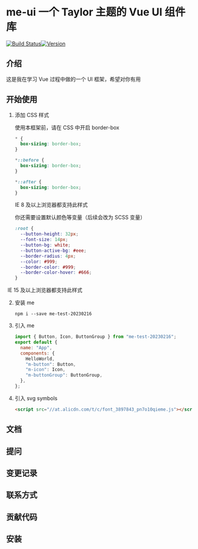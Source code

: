# me-ui 一个 Taylor 主题的 Vue UI 组件库

[![Build Status](https://camo.githubusercontent.com/464affec1d056eecc08779948a1bb93bc579e4ab7637979609cd1506a43ad301/68747470733a2f2f696d672e736869656c64732e696f2f636972636c6563692f70726f6a6563742f6769746875622f7675656a732f7675652f6465762e7376673f73616e6974697a653d74727565)![Version](https://camo.githubusercontent.com/6a1ee221c99c800e8d3b104c99033afa11d84c16f58e77632d21ed9d2370f49d/68747470733a2f2f696d672e736869656c64732e696f2f6e706d2f762f7675652e7376673f73616e6974697a653d74727565)](https://www.npmjs.com/package/me-test-20230216)

## 介绍

这是我在学习 Vue 过程中做的一个 UI 框架，希望对你有用

## 开始使用

1. 添加 CSS 样式

   使用本框架前，请在 CSS 中开启 border-box

   ```css
   * {
     box-sizing: border-box;
   }
   
   *::before {
     box-sizing: border-box;
   }
   
   *::after {
     box-sizing: border-box;
   }
   ```

   IE 8 及以上浏览器都支持此样式

   你还需要设置默认颜色等变量（后续会改为 SCSS 变量）

   ```css
   :root {
     --button-height: 32px;
     --font-size: 14px;
     --button-bg: white;
     --button-active-bg: #eee;
     --border-radius: 4px;
     --color: #999;
     --border-color: #999;
     --border-color-hover: #666;
   }
   ```

​		IE 15 及以上浏览器都支持此样式

2. 安装 me

   ``````
   npm i --save me-test-20230216
   ``````

3. 引入 me

   ``````js
   import { Button, Icon, ButtonGroup } from "me-test-20230216";
   export default {
     name: "App",
     components: {
       HelloWorld,
       "m-button": Button,
       "m-icon": Icon,
       "m-buttonGroup": ButtonGroup,
     },
   };
   ``````

4. 引入 svg symbols

   ```html
   <script src="//at.alicdn.com/t/c/font_3897843_pn7o10qieme.js"></script>
   ```



## 文档

## 提问

## 变更记录

## 联系方式

## 贡献代码

## 安装
